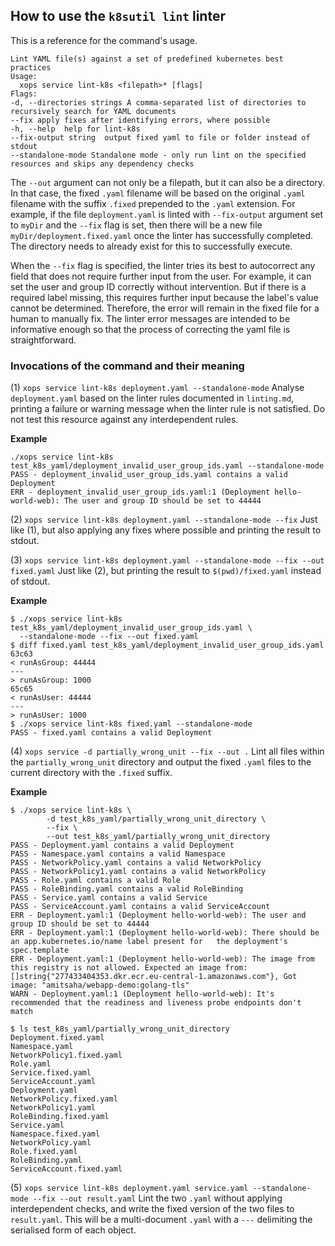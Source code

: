 ## How to use the `k8sutil lint` linter

This is a reference for the command's usage.

```
Lint YAML file(s) against a set of predefined kubernetes best practices
Usage:
  xops service lint-k8s <filepath>* [flags]
Flags:
-d, --directories strings A comma-separated list of directories to recursively search for YAML documents
--fix apply fixes after identifying errors, where possible
-h, --help  help for lint-k8s
--fix-output string  output fixed yaml to file or folder instead of stdout
--standalone-mode Standalone mode - only run lint on the specified resources and skips any dependency checks
```

The `--out` argument can not only be a filepath, but it can also be a directory. In that case, the fixed `.yaml` filename will be based on the original `.yaml` filename with the suffix `.fixed` prepended to the `.yaml` extension. For example, if the file `deployment.yaml` is linted with `--fix-output` argument set to `myDir` and the `--fix` flag is set, then there will be a new file `myDir/deployment.fixed.yaml` once the linter has successfully completed. The directory needs to already exist for this to successfully execute.

When the  `--fix` flag is specified, the linter tries its best to autocorrect any field that does not require further input from the user. For example, it can set the user and group ID correctly without intervention. But if there is a required label missing, this requires further input because the label's value cannot be determined. Therefore, the error will remain in the fixed file for a human to manually fix. The linter error messages are intended to be informative enough so that the process of correcting the yaml file is straightforward.

### Invocations of the command and their meaning

(1) `xops service lint-k8s deployment.yaml --standalone-mode`
Analyse `deployment.yaml` based on the linter rules documented in `linting.md`, printing a failure or warning message when the linter rule is not satisfied. Do not test this resource against any interdependent rules.

**Example**

```
./xops service lint-k8s test_k8s_yaml/deployment_invalid_user_group_ids.yaml --standalone-mode
PASS - deployment_invalid_user_group_ids.yaml contains a valid Deployment
ERR - deployment_invalid_user_group_ids.yaml:1 (Deployment hello-world-web): The user and group ID should be set to 44444
```

(2) `xops service lint-k8s deployment.yaml --standalone-mode --fix`
Just like (1), but also applying any fixes where possible and printing the result to stdout.

(3) `xops service lint-k8s deployment.yaml --standalone-mode --fix --out fixed.yaml`
Just like (2), but printing the result to `$(pwd)/fixed.yaml` instead of stdout.

**Example**

```
$ ./xops service lint-k8s test_k8s_yaml/deployment_invalid_user_group_ids.yaml \
  --standalone-mode --fix --out fixed.yaml
$ diff fixed.yaml test_k8s_yaml/deployment_invalid_user_group_ids.yaml
63c63
< runAsGroup: 44444
---
> runAsGroup: 1000
65c65
< runAsUser: 44444
---
> runAsUser: 1000
$ ./xops service lint-k8s fixed.yaml --standalone-mode
PASS - fixed.yaml contains a valid Deployment
```
(4) `xops service -d partially_wrong_unit --fix --out .`
Lint all files within the `partially_wrong_unit` directory and output the fixed `.yaml` files to the current directory with the `.fixed` suffix.

**Example**
```
$ ./xops service lint-k8s \
		-d test_k8s_yaml/partially_wrong_unit_directory \
		--fix \
		--out test_k8s_yaml/partially_wrong_unit_directory
PASS - Deployment.yaml contains a valid Deployment
PASS - Namespace.yaml contains a valid Namespace
PASS - NetworkPolicy.yaml contains a valid NetworkPolicy
PASS - NetworkPolicy1.yaml contains a valid NetworkPolicy
PASS - Role.yaml contains a valid Role
PASS - RoleBinding.yaml contains a valid RoleBinding
PASS - Service.yaml contains a valid Service
PASS - ServiceAccount.yaml contains a valid ServiceAccount
ERR - Deployment.yaml:1 (Deployment hello-world-web): The user and group ID should be set to 44444
ERR - Deployment.yaml:1 (Deployment hello-world-web): There should be an app.kubernetes.io/name label present for 	the deployment's spec.template
ERR - Deployment.yaml:1 (Deployment hello-world-web): The image from this registry is not allowed. Expected an image from: []string{"277433404353.dkr.ecr.eu-central-1.amazonaws.com"}, Got image: "amitsaha/webapp-demo:golang-tls"
WARN - Deployment.yaml:1 (Deployment hello-world-web): It's recommended that the readiness and liveness probe endpoints don't match

$ ls test_k8s_yaml/partially_wrong_unit_directory
Deployment.fixed.yaml  
Namespace.yaml  
NetworkPolicy1.fixed.yaml  
Role.yaml  
Service.fixed.yaml  
ServiceAccount.yaml 
Deployment.yaml  
NetworkPolicy.fixed.yaml  
NetworkPolicy1.yaml  
RoleBinding.fixed.yaml  
Service.yaml 
Namespace.fixed.yaml  
NetworkPolicy.yaml  
Role.fixed.yaml  
RoleBinding.yaml  
ServiceAccount.fixed.yaml
```

(5) `xops service lint-k8s deployment.yaml service.yaml --standalone-mode --fix --out result.yaml`
Lint the two `.yaml` without applying interdependent checks, and write the fixed version of the two files to `result.yaml`. This will be a multi-document `.yaml` with a `---` delimiting the serialised form of each object.
